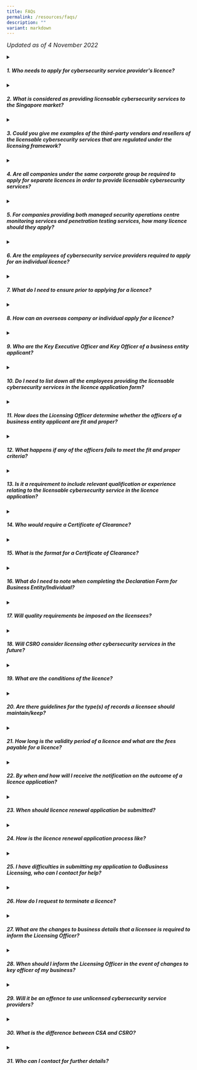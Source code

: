 ```yaml
---
title: FAQs
permalink: /resources/faqs/
description: ""
variant: markdown
---
```

<font size="3.5"><i>Updated as of 4 November 2022</i></font>
<details>
<summary><h5>1. Who needs to apply for cybersecurity service provider's licence?</h5></summary>
	
All providers of managed security operations centre monitoring services and penetration testing services (i.e. licensable cybersecurity services) to the Singapore market will need to apply for a cybersecurity service provider’s licence, regardless of whether they are companies or individuals (i.e. freelancers or sole proprietorships owned and controlled by individuals) or third-party cybersecurity service providers (“CSPs”) that provide these services in support of other CSPs. However, a company that provides licensable cybersecurity services solely for its related company(ies) e.g. in-house service provider, does not require a licence.<b>#</b><br><br>
Resellers, third-party vendors or overseas CSPs including the affiliates of a licensee who provide licensable cybersecurity services to the Singapore market would need to be licensed.<b>*</b><br><br>
<b>#</b>According to the Companies Act, related company(ies) is defined as, but not limited to:
<ol><font size="3.5">a) holding company of another corporation;
<br>b) subsidiary of another corporation; or
<br>c) subsidiary of the holding company of another corporation.</font></ol>

<b>*</b><i>Business entities providing software solution, platform or tool to support other cybersecurity services providers would not be required to be licensed unless these business entities also provide service offerings that include licensable cybersecurity services.</i>
</details>
<details>
<summary><h5>2. What is considered as providing licensable cybersecurity services to the Singapore market?</h5></summary>
	
Singapore market refers to persons who engage or intend to engage in or advertise its businesses of providing licensable cybersecurity services in Singapore. Generally, this may include, without limitation, persons with customers located in Singapore, and persons that have corporate or business presence in Singapore. Service providers should consider their business plans and activities (including any future business or expansion plan) to determine if licence is required.
</details>
<details>
<summary><h5>3. Could you give me examples of the third-party vendors and resellers of the licensable cybersecurity services that are regulated under the licensing framework?</h5></summary>
	
Third-party vendors and resellers who are required to be licensed refer to those who are in the business of providing licensable cybersecurity services to consumers on behalf of another service provider (anywhere in the distribution chain) of the licensable cybersecurity services.
</details>
<details>
<summary><h5>4. Are all companies under the same corporate group be required to apply for separate licences in order to provide licensable cybersecurity services?</h5></summary>
	
Each business entity within the same corporate group is required to apply for a licence if each of this business entity wishes to provide any of the licensable cybersecurity services.
</details>
<details>
<summary><h5>5. For companies providing both managed security operations centre monitoring services and penetration testing services, how many licence should they apply?</h5></summary>
	
Companies are required to apply for a licence for each of the licensable cybersecurity services (i.e. a licence for managed security operations centre monitoring service and a licence for penetration testing service).
</details>
<details>
<summary><h5>6. Are the employees of cybersecurity service providers required to apply for an individual licence?</h5></summary>
	
Individual employees of cybersecurity service providers providing licensable cybersecurity services on behalf of their employer are not required to be licenced.
</details>
<details>
<summary><h5>7. What do I need to ensure prior to applying for a licence?</h5></summary>
	
Business entities are required to ensure that officer of the business entity is fit and proper when applying for a licence. Officer of a business entity refers to any director or partner, or other person listed in the business entity’s business profile e.g. ACRA BizFile, with the exception of shareholders (who are not directors or partners) and company secretary, or any other person who is responsible for the management of the business entity. Individuals who are applying for the licence should also be a fit and proper person to hold the licence. Failing which, the licence application may be rejected.
</details>
<details>
<summary><h5>8. How can an overseas company or individual apply for a licence?</h5></summary>
	
Overseas companies which are not registered in Singapore but wish to apply to be licensed to provide licensable cybersecurity services to the Singapore market must first apply for a CorpPass Admin Account for Foreign Entity which is necessary for the submission of the licence application via GoBusiness Licensing. For assistance on setting up a CorpPass Admin Account, please visit the <a href="http://www.corppass.gov.sg/">CorpPass website</a> or email <a href="mailto:support@corppass.gov.sg">support@corppass.gov.sg</a>. Alternatively, please click <a href="https://www.corppass.gov.sg/corppass/common/contactus">here</a> for more contact options.
<br><br>Do note that overseas companies that are not registered with the Accounting and Corporate Regulatory Authority of Singapore (ACRA) are required to upload a copy of their business profile (reflecting the details of the business registration record with the relevant authorities in the oversea country) in the licence application. Please note that documents not in the English language must be submitted together with an accurate translation in the English language. The translation must be certified by the person making it to be a correct translation. The certificate must contain a statement of that person's full name, of his address and of his qualifications for making the translation.
<br><br> Overseas individuals who are not Permanent Residents, Passholders (e.g. Employment Pass, S-Pass etc) or Work Permit holders and wish to apply to be licensed to provide licensable cybersecurity services to the Singapore market must first apply for a Singpass Foreign Account which is necessary for the submission of the licence application via GoBusiness Licensing. To apply for a Singpass Foreign Account, please email contact@csro.gov.sg for further instructions.
</details>
<details>
<summary><h5>9. Who are the Key Executive Officer and Key Officer of a business entity applicant?</h5></summary>
	
Key Executive Officer refers to the person who is responsible for the proper administration and overall management of the business entity and supervision of its employees. 
<br><br>Key Officer refers to any director, partner, or other person listed in the business entity's business profile e.g. ACRA Bizfile, with the exception of shareholders (who are not directors or partners) and the company secretary.
</details>
<details>
<summary><h5>10. Do I need to list down all the employees providing the licensable cybersecurity services in the licence application form?</h5></summary>
	
Business entities are only required to include the Key Executive Officer and Key Officer(s) in their licence applications. Do take note that there can only be one Key Executive Officer for each licence application.
</details>
<details>
<summary><h5>11. How does the Licensing Officer determine whether the officers of a business entity applicant are fit and proper?</h5></summary>
	
The Licensing Officer shall consider all relevant facts and matters when determining if officers of the business entity applicant are fit and proper, including whether any key executive officer or key officers:
<ol><font size="3.5">a)	Has been convicted in Singapore or elsewhere of any offence involving fraud, dishonesty or moral turpitude;
<br>b)	Has had a judgment entered against him/her in civil proceedings that involves a finding of fraud, dishonesty or breach of fiduciary duty on his/her part;
<br>c)	Is or was suffering from a mental disorder;
<br>d)	Is an undischarged bankrupt or has entered into a composition with his/her creditors; or
<br>e)	Has had a licence revoked by the Licensing Officer previously.</font></ol>
</details>
<details>
<summary><h5>12. What happens if any of the officers fails to meet the fit and proper criteria?</h5></summary>
	
Business entity applicants with officer(s) failing to meet the fit and proper criteria may be refused a licence by the Licensing Officer. CSRO would like to highlight that every licence application is considered carefully on a case-by-case basis. For instance, officers of business entity licence applicant who have past criminal conviction will not automatically be deemed as being not fit and proper. Factors such as the seriousness and nature of the offence, the time that has elapsed since the conviction, and the responsibility of the officer will be taken into consideration by the Licensing Officer when assessing the licence application.
</details>
<details>
<summary><h5>13. Is it a requirement to include relevant qualification or experience relating to the licensable cybersecurity service in the licence application?</h5></summary>
	
Pursuant to regulation 2(2) of the Cybersecurity (Cybersecurity Service Providers) Regulations 2022, a licence application must include information on relevant qualification or experience relating to the licensable cybersecurity services. In the situation where none of the Key Executive Officer or Key Officer(s) has qualification or experience relevant to the licensable service, the information of the relevant qualification or experience of one of the business entity licence applicant's employee or proposed employee with supervisory responsibility who has qualification or experience relating to the licensable service shall be included in the licence application.
</details>
<details>
<summary><h5>14. Who would require a Certificate of Clearance?</h5></summary>
	
A Certificate of Clearance (or equivalent documentation) is required for each of the overseas officer(s) and shall be obtained from the relevant authorities in the home country certifying that the officer does not have any record of criminal conviction nationwide in the home country. For avoidance of doubt, home country refers to the country of nationality.
<br><br>The Certificate of Clearance (or equivalent documentation) shall not be obtained earlier than three months before the date of licence application submitted to CSRO.
</details>
<details>
<summary><h5>15. What is the format for a Certificate of Clearance?</h5></summary>
	
We do not intend to be prescriptive on the format of Certificate of Clearance (or equivalent documentation) from the relevant authorities in the home country. The applicant should ensure that the Certificate of Clearance (or equivalent documentation) minimally certifies that the officer of the business entity licence applicant does not have any record of criminal conviction nationwide in the home country. For avoidance of doubt, nationwide includes all states of the home country.
<br><br>Certificate of Clearance (or equivalent documentation) not in the English language must be submitted together with an accurate translation in the English language. The translation must be certified by the person making it to be a correct translation. The certificate must contain a statement of that person’s full name, of his address and of his qualifications for making the translation.
</details>
<details>
<summary><h5>16. What do I need to note when completing the Declaration Form for Business Entity/Individual?</h5></summary>
	
Business Entity applicants’ Key Executive Officer and Key Officer(s) are each required to complete the Declaration Form for Individual, in addition to the Declaration Form for Business Entity. Please note that any false declaration will subject the licence application to be rejected and punitive action may be taken against the incumbent.
</details>
<details>
<summary><h5>17. Will quality requirements be imposed on the licensees?</h5></summary>
	
The licensing framework aims to raise quality of the standards of the cybersecurity service providers over time. In view of the need to strike a good balance between industry development and cybersecurity needs, quality requirements will not be imposed on the licensees at the outset. 
<br><br>Instead, to complement the light touch licensing framework, CSRO will continue to work with the industry and professional association partners to establish voluntary accreditation regimes for cybersecurity professionals, to improve the standing of cybersecurity professionals.
</details>
<details>
<summary><h5>18. Will CSRO consider licensing other cybersecurity services in the future? </h5></summary>
	
CSRO will continue to monitor international and industry trends and engage the industry where necessary, to assess if any new types of cybersecurity services should be included in the licensing framework, such as those that are of higher risks to consumers.
</details>
<details>
<summary><h5>19. What are the conditions of the licence?</h5></summary>

CSRO intends to keep the licensing requirements simple to minimise operational costs on licensees. The requirements that licensees must comply with, as stipulated in the Cybersecurity Act, include:
<ol><font size="3.5">a)	Ensure that officers of business entity licensees are fit and proper persons as defined in section 26(8) of the Cybersecurity Act.  For example, the individual has not been convicted of any offence involving fraud, dishonesty, or moral turpitude;
<br>b)	Keep for at least 3 years, records on the cybersecurity services that they have provided. This includes but not limited to details of the person engaging the licensee for the service, name of the person providing the service on behalf of the licensee, date on which the service is provided and details of the type of service provided, etc.;
<br>c)	Ensure that any information obtained in the course of providing their cybersecurity services is not disclosed or used by any other person other than for the purpose of providing the cybersecurity services; and
<br>d)	Ensure that their employees do not give any false representation to their clients regarding the employees’ level of training, skill, or qualification.</font></ol>
</details>
<details>
<summary><h5>20. Are there guidelines for the type(s) of records a licensee should maintain/keep?</h5></summary>
	
Licenses should ensure that records collectively capture all the required information with sufficient details and are kept in a form that allows accountability and traceability in the event of foul play. You may also wish to refer to <a href="https://www.csa.gov.sg/legislation/consultations/industry-consultation">Annex B of the closing note</a> published on CSA's website on 11 Apr 2022 for examples of record keeping requirements.
</details>
<details>
<summary><h5>21. How long is the validity period of a licence and what are the fees payable for a licence?</h5></summary>
	
A licence is valid for a period of 2 years and the licence fees for individuals and business entities are $500 and $1000 respectively.
</details>
<details>
<summary><h5>22. By when and how will I receive the notification on the outcome of a licence application?</h5></summary>
	
Each licence application takes up to approximately 8 weeks to process upon submission of completed form and all required supporting documents. Applicant will receive an email notification on the outcome. If the application is approved, applicant will be required to make ePayment of licence fee via the <a href="https://www.gobusiness.gov.sg/">GoBusiness Licensing</a> prior to the issuance of each licence. Please note that licence fee not paid timely may result in a lapse of application and new licence application will have to be submitted.
</details> 
<details>
<summary><h5>23. When should licence renewal application be submitted?</h5></summary>
	
An application for renewal of a licence must be made no later than 2 months before expiry. Licensee who fails to submit their licence renewal application 2 months prior to the expiry may be required to apply for a new licence. This may result in a possible lapse in the licensure period where the business entity will be required to suspend its operations, until the outcome of its licence application is determined.
</details>
<details>
<summary><h5>24. How is the licence renewal application process like?</h5></summary>
	
When a licence is due for renewal, the GoBusiness Licensing will send a reminder via email to the licensee. Upon timely submission of the licence renewal application, CSRO will proceed to review the application and applicant will be notified of the outcome via the system. If the application is approved, licensee will be required to make ePayment via the <a href="https://www.gobusiness.gov.sg/">GoBusiness Licensing</a>.
</details> 
<details>
<summary><h5>25. I have difficulties in submitting my application to GoBusiness Licensing, who can I contact for help?</h5></summary>
	
If you are facing any technical difficulties or require any assistance on how to submit the application, you may contact GoBusiness Licensing Helpdesk at Tel: 63363373.
</details>
<details>
<summary><h5>26. How do I request to terminate a licence?</h5></summary>
	
Licensees who wish to terminate their licence before expiry should submit an application via the <a href="https://www.gobusiness.gov.sg/">GoBusiness Licensing</a> within 14 calendar days before ceasing the business of providing the licensable cybersecurity service.
</details>
<details>
<summary><h5>27. What are the changes to business details that a licensee is required to inform the Licensing Officer?</h5></summary>
	
Licensee is required to update changes to their details for the following changes:
<ol><font size="3.5">a) Changes to Key Executive Officers;<br>b)	Additional of Key Officers;<br>c)	Removal of Key Officers; and<br>d) Changes to the other information of the Licensee and/or its officers of business entity such as changes to Name, Passport Number, Company Name, Company UEN, address, telephone number, email address, gender, designation, certifications of existing applicant and officers of business entity.</font></ol>

Licensees may refer to <a href="https://www.gobusiness.gov.sg/dashboard-faqs/apply-new-licences/">here</a> for more information on the notification method and/or supporting documentation required for the update.
</details>
<details>
<summary><h5>28. When should I inform the Licensing Officer in the event of changes to key officer of my business?</h5></summary>
	
The licensee shall notify the Licensing Officer within 14 days after the appointment of any new key officer. Licensees are also required to notify the licensing officer of any change or inaccuracy in the information and particulars that the licensee and/or its key officers have submitted to the licensing officer in relation to its licence within 14 days. Licensees are reminded to ensure that any new key officer who is appointed must be fit and proper as defined in section 26(8) of the Act, failing which may result in punitive measures being imposed on the licensee, including revocation or suspension of licence.
</details>
<details>
<summary><h5>29. Will it be an offence to use unlicensed cybersecurity service providers?</h5></summary>
	
It will not be an offence under the Cybersecurity Act to use unlicensed cybersecurity service providers. However, consumers should be wary of the safety and security risks that unlicensed service providers may pose, given the service providers’ extensive access into their clients’ computer systems when providing their services. Any misuse of such confidential information by the unlicensed service providers may result in severe damages to the consumers.
<br><br>Consumers are therefore encouraged to only procure licensable cybersecurity services from licensed cybersecurity service providers, and to inform CSRO of any service providers providing licensable cybersecurity services without a licence. Person who engages in the business of providing any licensable cybersecurity services to other person without a licence shall be guilty of an offence under Section 24 of the Cybersecurity Act and shall be liable on conviction to a fine not exceeding $50,000 or to imprisonment for a term not exceeding 2 years or to both. Under Section 31 of the Cybersecurity Act, unlicensed cybersecurity service providers are also not entitled to bring any proceeding in any court to recover any commission, fee, gain, or reward for the service provided.
</details>
<details>
<summary><h5>30. What is the difference between CSA and CSRO?</h5></summary>
	
The Cyber Security Agency of Singapore (CSA) is the agency set up to keep Singapore’s cyberspace safe and secure through the administering of the Cybersecurity Act. To administer the licensing framework, CSA has set up Cybersecurity Services Regulation Office (CSRO) which will act as the point of interface for all licensing related matters. These include enforcing the licensing framework; responding to the industry’s queries and feedback; as well as sharing of resources on licensable cybersecurity services with consumers such as the list of licensees and buyer’s guides.
</details>
<details>
<summary><h5>31. Who can I contact for further details?</h5></summary>
	
For further assistance, please contact us at:
<br><br>
Cybersecurity Services Regulation Office<br>
100 Victoria Street<br>National Library Building #10-01 <br>Singapore 188064
<br><br>Email: <a href="mailto:contact@csro.gov.sg">contact@csro.gov.sg</a>
</details>